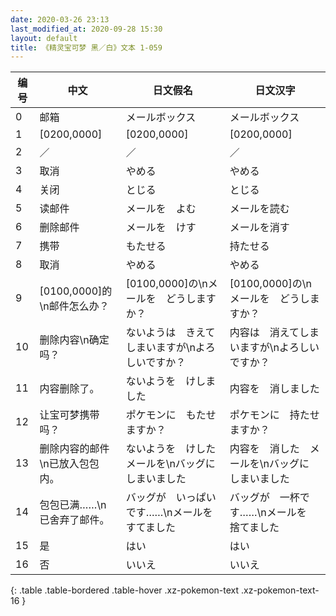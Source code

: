 ```yaml
---
date: 2020-03-26 23:13
last_modified_at: 2020-09-28 15:30
layout: default
title: 《精灵宝可梦 黑／白》文本 1-059
---
```

| 编号 | 中文 | 日文假名 | 日文汉字 |
| ---- | ---- | ---- | --- |
| 0 | 邮箱 | メールボックス | メールボックス |
| 1 | [0200,0000] | [0200,0000] | [0200,0000] |
| 2 | ／ | ／ | ／ |
| 3 | 取消 | やめる | やめる |
| 4 | 关闭 | とじる | とじる |
| 5 | 读邮件 | メールを　よむ | メールを読む |
| 6 | 删除邮件 | メールを　けす | メールを消す |
| 7 | 携带 | もたせる | 持たせる |
| 8 | 取消 | やめる | やめる |
| 9 | [0100,0000]的\n邮件怎么办？ | [0100,0000]の\nメールを　どうしますか？ | [0100,0000]の\nメールを　どうしますか？ |
| 10 | 删除内容\n确定吗？ | ないようは　きえて　しまいますが\nよろしいですか？ | 内容は　消えてしまいますが\nよろしいですか？ |
| 11 | 内容删除了。 | ないようを　けしました | 内容を　消しました |
| 12 | 让宝可梦携带吗？ | ポケモンに　もたせますか？ | ポケモンに　持たせますか？ |
| 13 | 删除内容的邮件\n已放入包包内。 | ないようを　けした　メールを\nバッグに　しまいました | 内容を　消した　メールを\nバッグに　しまいました |
| 14 | 包包已满……\n已舍弃了邮件。 | バッグが　いっぱいです……\nメールを　すてました | バッグが　一杯です……\nメールを　捨てました |
| 15 | 是 | はい | はい |
| 16 | 否 | いいえ | いいえ |
{: .table .table-bordered .table-hover .xz-pokemon-text .xz-pokemon-text-16 }